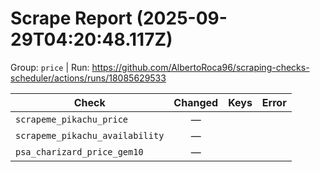 # Scrape Report (2025-09-29T04:20:48.117Z)

Group: `price`  |  Run: https://github.com/AlbertoRoca96/scraping-checks-scheduler/actions/runs/18085629533

| Check | Changed | Keys | Error |
|---|:---:|:--|:--|
| `scrapeme_pikachu_price` | — |  |  |
| `scrapeme_pikachu_availability` | — |  |  |
| `psa_charizard_price_gem10` | — |  |  |
